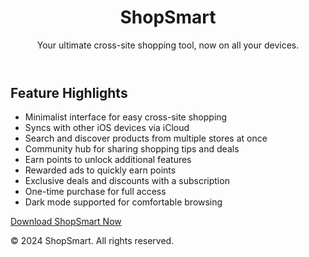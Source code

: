 <body>
    <div class="container">
        <header>
            <h1>ShopSmart</h1>
            <p>Your ultimate cross-site shopping tool, now on all your devices.</p>
        </header>
        <section class="features">
            <h2>Feature Highlights</h2>
            <ul>
                <li>Minimalist interface for easy cross-site shopping</li>
                <li>Syncs with other iOS devices via iCloud</li>
                <li>Search and discover products from multiple stores at once</li>
                <li>Community hub for sharing shopping tips and deals</li>
                <li>Earn points to unlock additional features</li>
                <li>Rewarded ads to quickly earn points</li>
                <li>Exclusive deals and discounts with a subscription</li>
                <li>One-time purchase for full access</li>
                <li>Dark mode supported for comfortable browsing</li>
            </ul>
        </section>
        <div class="download">
            <a href="#">Download ShopSmart Now</a>
        </div>
        <footer>
            <p>&copy; 2024 ShopSmart. All rights reserved.</p>
        </footer>
    </div>
</body>
